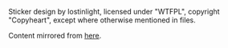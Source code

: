 Sticker design by lostinlight, licensed under "WTFPL",
copyright "Copyheart", except where otherwise mentioned in files.

Content mirrored from [here](https://gitlab.com/lostinlight/per_aspera_ad_astra/tree/master/feneas).
